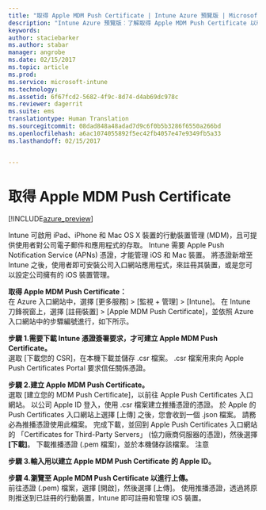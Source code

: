```yaml
---
title: "取得 Apple MDM Push Certificate | Intune Azure 預覽版 | Microsoft Docs"
description: "Intune Azure 預覽版︰了解取得 Apple MDM Push Certificate 以利用 Intune 管理 iOS 裝置的步驟。"
keywords: 
author: staciebarker
ms.author: stabar
manager: angrobe
ms.date: 02/15/2017
ms.topic: article
ms.prod: 
ms.service: microsoft-intune
ms.technology: 
ms.assetid: 6f67fcd2-5682-4f9c-8d74-d4ab69dc978c
ms.reviewer: dagerrit
ms.suite: ems
translationtype: Human Translation
ms.sourcegitcommit: 08dad848a48adad7d9c6f0b5b3286f6550a266bd
ms.openlocfilehash: a6ac1074055892f5ec42fb4057e47e9349fb5a33
ms.lasthandoff: 02/15/2017


---
```


# <a name="get-an-apple-mdm-push-certificate"></a>取得 Apple MDM Push Certificate 

[!INCLUDE[azure_preview](../includes/azure_preview.md)]

Intune 可啟用 iPad、iPhone 和 Mac OS X 裝置的行動裝置管理 (MDM)，且可提供使用者對公司電子郵件和應用程式的存取。 Intune 需要 Apple Push Notification Service (APNs) 憑證，才能管理 iOS 和 Mac 裝置。 將憑證新增至 Intune 之後，使用者即可安裝公司入口網站應用程式，來註冊其裝置，或是您可以設定公司擁有的 iOS 裝置管理。

**取得 Apple MDM Push Certificate：**<br>
在 Azure 入口網站中，選擇 [更多服務] > [監視 + 管理] > [Intune]。 在 Intune 刀鋒視窗上，選擇 [註冊裝置]  >  [Apple MDM Push Certificate]，並依照 Azure 入口網站中的步驟編號進行，如下所示。

**步驟 1.需要下載 Intune 憑證簽署要求，才可建立 Apple MDM Push Certificate。**<br>
選取 [下載您的 CSR]，在本機下載並儲存 .csr 檔案。 .csr 檔案用來向 Apple Push Certificates Portal 要求信任關係憑證。

**步驟 2.建立 Apple MDM Push Certificate。**<br>
選取 [建立您的 MDM Push Certificate]，以前往 Apple Push Certificates 入口網站。 以公司 Apple ID 登入，使用 .csr 檔案建立推播憑證的憑證。 於 Apple 的 Push Certificates 入口網站上選擇 [上傳] 之後，您會收到一個 .json 檔案。 請務必為推播憑證使用此檔案。 完成下載，並回到 Apple Push Certificates 入口網站的 「Certificates for Third-Party Servers」 (協力廠商伺服器的憑證)，然後選擇 **[下載]**。 下載推播憑證 (.pem 檔案)，並於本機儲存該檔案。
注意

**步驟 3.輸入用以建立 Apple MDM Push Certificate 的 Apple ID。**

**步驟 4.瀏覽至 Apple MDM Push Certificate 以進行上傳。**<br>
前往憑證 (.pem) 檔案，選擇 [開啟]，然後選擇 [上傳]。 使用推播憑證，透過將原則推送到已註冊的行動裝置，Intune 即可註冊和管理 iOS 裝置。

